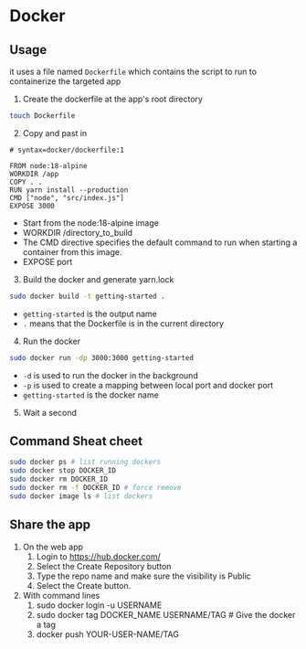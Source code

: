 # Docker

## Usage
it uses a file named `Dockerfile` which contains the script to run to containerize the targeted app  

1. Create the dockerfile at the app's root directory
```bash
touch Dockerfile
```
2. Copy and past in
```plain
# syntax=docker/dockerfile:1
   
FROM node:18-alpine
WORKDIR /app
COPY . .
RUN yarn install --production
CMD ["node", "src/index.js"]
EXPOSE 3000
```
- Start from the node:18-alpine image
- WORKDIR /directory_to_build
- The CMD directive specifies the default command to run when starting a container from this image.
- EXPOSE port

3. Build the docker and generate yarn.lock
```bash
sudo docker build -t getting-started .
```
- `getting-started` is the output name
- `.` means that the Dockerfile is in the current directory


4. Run the docker
```bash
sudo docker run -dp 3000:3000 getting-started
```
- `-d` is used to run the docker in the background
- `-p` is used to create a mapping between local port and docker port
- `getting-started` is the docker name

5. Wait a second 

## Command Sheat cheet

```bash
sudo docker ps # list running dockers
sudo docker stop DOCKER_ID 
sudo docker rm DOCKER_ID
sudo docker rm -f DOCKER_ID # force remove
sudo docker image ls # list dockers
```


## Share the app
1. On the web app
	1. Login to https://hub.docker.com/
	2. Select the Create Repository button
	3. Type the repo name and make sure the visibility is Public
	4. Select the Create button.
2. With command lines
	1. sudo docker login -u USERNAME
	2. sudo docker tag DOCKER_NAME USERNAME/TAG # Give the docker a tag
	3. docker push YOUR-USER-NAME/TAG

